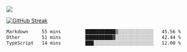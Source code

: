 ![](http://github-profile-summary-cards.vercel.app/api/cards/profile-details?username=sivori&theme=nightowl)

[![GitHub Streak](https://github-readme-streak-stats-murex-one.vercel.app?user=sivori&theme=nightowl&hide_border=true&card_width=700&card_height=200&ring=EBE011&fire=EB9B1B)](https://git.io/streak-stats)

<!--START_SECTION:waka-->

```txt
Markdown     55 mins         ███████████▒░░░░░░░░░░░░░   45.56 %
Other        51 mins         ██████████▓░░░░░░░░░░░░░░   42.44 %
TypeScript   14 mins         ███░░░░░░░░░░░░░░░░░░░░░░   12.00 %
```

<!--END_SECTION:waka-->

